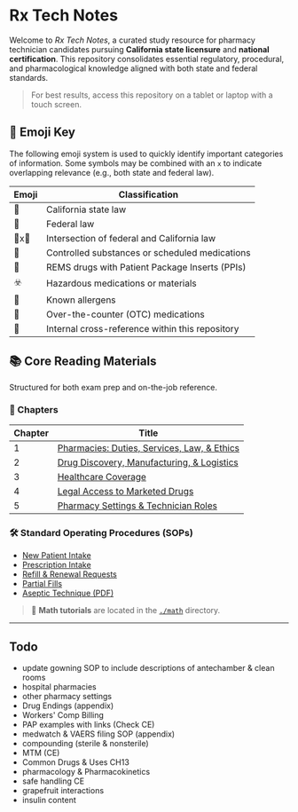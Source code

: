 # Rx Tech Notes

Welcome to *Rx Tech Notes*, a curated study resource for pharmacy technician candidates pursuing **California state licensure** and **national certification**. This repository consolidates essential regulatory, procedural, and pharmacological knowledge aligned with both state and federal standards.

> For best results, access this repository on a tablet or laptop with a touch screen.

## 🔖 Emoji Key

The following emoji system is used to quickly identify important categories of information. Some symbols may be combined with an `x` to indicate overlapping relevance (e.g., both state and federal law).

| Emoji | Classification |
|-------|----------------|
| 🐻 | California state law |
| 🦅 | Federal law |
| 🦅x🐻 | Intersection of federal and California law |
| 🔐 | Controlled substances or scheduled medications |
| 📰 | REMS drugs with Patient Package Inserts (PPIs) |
| ☣️ | Hazardous medications or materials |
| 🤧 | Known allergens |
| 💸 | Over-the-counter (OTC) medications |
| 🔗 | Internal cross-reference within this repository |

## 📚 Core Reading Materials

Structured for both exam prep and on-the-job reference.

### 📖 Chapters

| Chapter | Title |
|---------|-------|
| 1 | [Pharmacies: Duties, Services, Law, & Ethics](./1_duties_services_law.md) |
| 2 | [Drug Discovery, Manufacturing, & Logistics](./2_discovery_manufacture_logistics.md) |
| 3 | [Healthcare Coverage](./3_healthcare_coverage.md) |
| 4 | [Legal Access to Marketed Drugs](./4_access_to_drugs.md) |
| 5 | [Pharmacy Settings & Technician Roles](./5_settings.md) |

### 🛠️ Standard Operating Procedures (SOPs)

- [New Patient Intake](./sop/new_patient_intake.md)
- [Prescription Intake](./sop/prescription_intake.md)
- [Refill & Renewal Requests](./sop/refill_renewal_request.md)
- [Partial Fills](./sop/partial_fills.md)
- [Aseptic Technique (PDF)](./sop/aseptic_gowning.pdf)

> 📁 **Math tutorials** are located in the [`./math`](./math) directory.

---

## Todo

- update gowning SOP to include descriptions of antechamber & clean rooms
- hospital pharmacies
- other pharmacy settings
- Drug Endings (appendix)
- Workers' Comp Billing
- PAP examples with links (Check CE)
- medwatch & VAERS filing SOP (appendix)
- compounding (sterile & nonsterile)
- MTM (CE)
- Common Drugs & Uses CH13
- pharmacology & Pharmacokinetics
- safe handling CE
- grapefruit interactions
- insulin content
